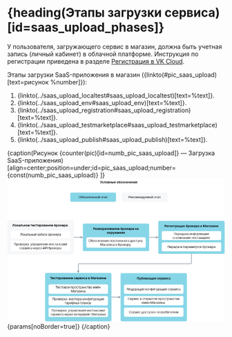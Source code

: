 # {heading(Этапы загрузки сервиса)[id=saas_upload_phases]}

У пользователя, загружающего сервис в магазин, должна быть учетная запись (личный кабинет) в облачной платформе. Инструкция по регистрации приведена в разделе [Регистрация в VK Cloud](/ru/intro/onboarding/account).

Этапы загрузки SaaS-приложения в магазин ({linkto(#pic_saas_upload)[text=рисунок %number]}):

1. {linkto(../saas_upload_localtest#saas_upload_localtest)[text=%text]}.
1. {linkto(../saas_upload_env#saas_upload_env)[text=%text]}.
1. {linkto(../saas_upload_registration#saas_upload_registration)[text=%text]}.
1. {linkto(../saas_upload_testmarketplace#saas_upload_testmarketplace)[text=%text]}.
1. {linkto(../saas_upload_publish#saas_upload_publish)[text=%text]}.

{caption(Рисунок {counter(pic)[id=numb_pic_saas_upload]} — Загрузка SaaS-приложения)[align=center;position=under;id=pic_saas_upload;number={const(numb_pic_saas_upload)} ]}
![pic1](../../../assets/SaaS_upload.png){params[noBorder=true]}
{/caption}
